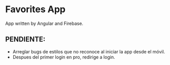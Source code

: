# Favorites App

App written by Angular and Firebase.

## PENDIENTE:

- Arreglar bugs de estilos que no reconoce al iniciar la app desde el móvil.
- Despues del primer login en pro, redirige a login.